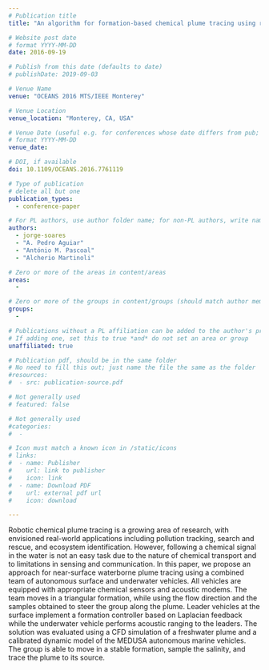 ```yaml
---
# Publication title
title: "An algorithm for formation-based chemical plume tracing using robotic marine vehicles"

# Website post date
# format YYYY-MM-DD
date: 2016-09-19

# Publish from this date (defaults to date)
# publishDate: 2019-09-03

# Venue Name
venue: "OCEANS 2016 MTS/IEEE Monterey"

# Venue Location
venue_location: "Monterey, CA, USA"

# Venue Date (useful e.g. for conferences whose date differs from pub; defaults to date)
# format YYYY-MM-DD
venue_date:

# DOI, if available
doi: 10.1109/OCEANS.2016.7761119

# Type of publication
# delete all but one
publication_types:
  - conference-paper

# For PL authors, use author folder name; for non-PL authors, write name as in paper within ""
authors:
  - jorge-soares
  - "A. Pedro Aguiar"
  - "António M. Pascoal"
  - "Alcherio Martinoli"

# Zero or more of the areas in content/areas
areas:
  -

# Zero or more of the groups in content/groups (should match author membership)
groups:
  -

# Publications without a PL affiliation can be added to the author's profile without showing up elsewhere
# If adding one, set this to true *and* do not set an area or group
unaffiliated: true

# Publication pdf, should be in the same folder
# No need to fill this out; just name the file the same as the folder
#resources:
#  - src: publication-source.pdf

# Not generally used
# featured: false

# Not generally used
#categories:
#  -

# Icon must match a known icon in /static/icons
# links:
#  - name: Publisher
#    url: link to publisher
#    icon: link
#  - name: Download PDF
#    url: external pdf url
#    icon: download

---
```


Robotic chemical plume tracing is a growing area of research, with envisioned real-world applications including pollution tracking, search and rescue, and ecosystem identification. However, following a chemical signal in the water is not an easy task due to the nature of chemical transport and to limitations in sensing and communication. In this paper, we propose an approach for near-surface waterborne plume tracing using a combined team of autonomous surface and underwater vehicles. All vehicles are equipped with appropriate chemical sensors and acoustic modems. The team moves in a triangular formation, while using the flow direction and the samples obtained to steer the group along the plume. Leader vehicles at the surface implement a formation controller based on Laplacian feedback while the underwater vehicle performs acoustic ranging to the leaders. The solution was evaluated using a CFD simulation of a freshwater plume and a calibrated dynamic model of the MEDUSA autonomous marine vehicles. The group is able to move in a stable formation, sample the salinity, and trace the plume to its source.
